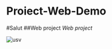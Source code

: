 # Proiect-Web-Demo 

#Salut 
##Web project
*Web project*

![usv](https://fdsa.usv.ro/wp-content/uploads/sites/12/2022/09/harta_campus_3D-2.jpg)


